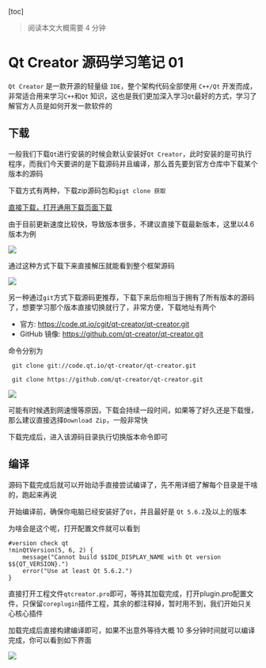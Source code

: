 [toc]

> 阅读本文大概需要 4 分钟

# Qt Creator 源码学习笔记 01

`Qt Creator` 是一款开源的轻量级 `IDE`，整个架构代码全部使用 `C++/Qt` 开发而成，非常适合用来学习`C++`和`Qt` 知识，这也是我们更加深入学习`Qt`最好的方式，学习了解官方人员是如何开发一款软件的

## 下载

一般我们下载`Qt`进行安装的时候会默认安装好`Qt Creator`，此时安装的是可执行程序，而我们今天要讲的是下载源码并且编译，那么首先要到官方仓库中下载某个版本的源码

下载方式有两种，下载zip源码包和`gigt clone 获取`

[直接下载，打开通用下载页面下载](https://download.qt.io/official_releases/qtcreator/])

由于目前更新速度比较快，导致版本很多，不建议直接下载最新版本，这里以4.6版本为例

![](https://gitee.com/devstone/imageBed/raw/master/images/202110312327818.png)

通过这种方式下载下来直接解压就能看到整个框架源码

![](https://gitee.com/devstone/imageBed/raw/master/images/202110312331077.png)

另一种通过`git`方式下载源码更推荐，下载下来后你相当于拥有了所有版本的源码了，想要学习那个版本直接切换就行了，非常方便，下载地址有两个

- 官方: https://code.qt.io/cgit/qt-creator/qt-creator.git
- GitHub 镜像: https://github.com/qt-creator/qt-creator.git

命令分别为

```
 git clone git://code.qt.io/qt-creator/qt-creator.git
 
 git clone https://github.com/qt-creator/qt-creator.git
```

![](https://gitee.com/devstone/imageBed/raw/master/images/202110312350289.png)

可能有时候遇到网速慢等原因，下载会持续一段时间，如果等了好久还是下载慢，那么建议直接选择`Download Zip`，一般非常快

下载完成后，进入该源码目录执行切换版本命令即可



## 编译

源码下载完成后就可以开始动手直接尝试编译了，先不用详细了解每个目录是干啥的，跑起来再说

开始编译前，确保你电脑已经安装好了`Qt`，并且最好是 `Qt 5.6.2`及以上的版本

为啥会是这个呢，打开配置文件就可以看到

```
#version check qt
!minQtVersion(5, 6, 2) {
    message("Cannot build $$IDE_DISPLAY_NAME with Qt version $${QT_VERSION}.")
    error("Use at least Qt 5.6.2.")
}
```

直接打开工程文件`qtcreator.pro`即可，等待其加载完成，打开plugin.pro配置文件，只保留`coreplugin`插件工程，其余的都注释掉，暂时用不到，我们开始只关心核心插件

加载完成后直接构建编译即可，如果不出意外等待大概 10 多分钟时间就可以编译完成，你可以看到如下界面


![](https://gitee.com/devstone/imageBed/raw/master/images/202111011131568.png)


[^1]: https://www.devbean.net/2016/07/qt-creator-source-study-02/






